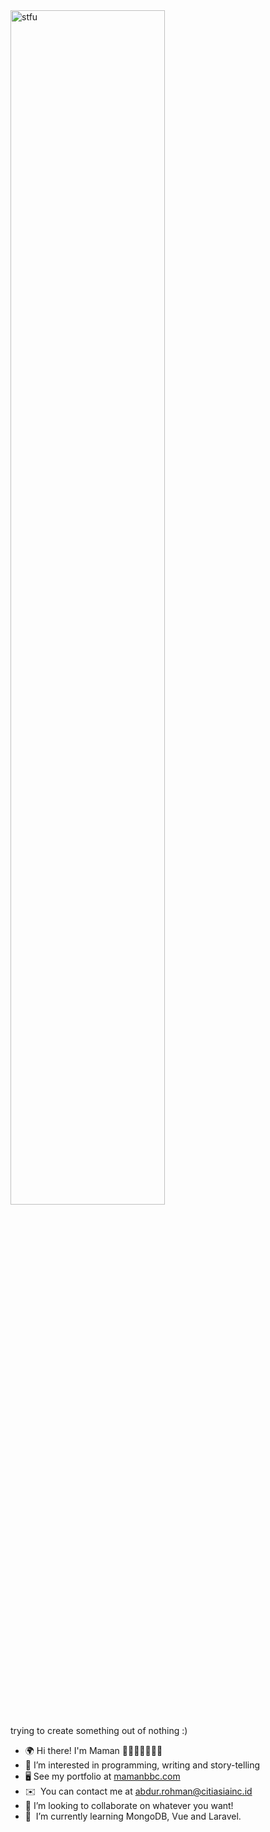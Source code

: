 <img src="https://user-images.githubusercontent.com/75215687/210893599-4ba681c5-4676-4f51-8006-ae7ff96809b2.gif" alt="stfu" width="70%"/>

trying to create something out of nothing :)

* 🌍  Hi there! I'm Maman 👨🏻‍💻🦖🧑🏻‍🦱
* 👀  I’m interested in programming, writing and story-telling
* 🖥️  See my portfolio at [mamanbbc.com](https://mamanbbc.vercel.app/)
* ✉️  You can contact me at [abdur.rohman@citiasiainc.id](mailto:abdur.rohman@citiasiainc.id)
* 💞️  I’m looking to collaborate on whatever you want!
* 🧠  I’m currently learning MongoDB, Vue and Laravel.


